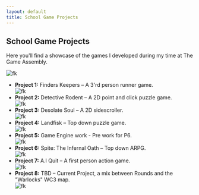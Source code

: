 ```yaml
---
layout: default
title: School Game Projects
---
```


<h2>School Game Projects</h2>

<p>Here you'll find a showcase of the games I developed during my time at The Game Assembly.</p>

<img class="school-projects-img" src="{{ '/assets/images/bullen1.png' | relative_url }}" alt="fk">

<ul>
  <li><strong>Project 1:</strong> Finders Keepers – A 3'rd person runner game. </li>
  <img class="school-projects-img" src="{{ '/assets/images/Finders_Keepers.png' | relative_url }}" alt="fk">

  <li><strong>Project 2:</strong> Detective Rodent – A 2D point and click puzzle game. </li>
  <img class="school-projects-img" src="{{ '/assets/images/ratD.webp' | relative_url }}" alt="fk">

  <li><strong>Project 3:</strong> Desolate Soul – A 2D sidescroller. </li>
  <img class="school-projects-img" src="{{ '/assets/images/DesolateSoul.webp' | relative_url }}" alt="fk">

  <li><strong>Project 4:</strong> Landfisk – Top down puzzle game. </li>
  <img class="school-projects-img" src="{{ '/assets/images/Fisherman.gif' | relative_url }}" alt="fk">

  <li><strong>Project 5:</strong> Game Engine work - Pre work for P6. </li>
  <img class="school-projects-img" src="{{ '/assets/images/spite1.gif' | relative_url }}" alt="fk">

  <li><strong>Project 6:</strong> Spite: The Infernal Oath – Top down ARPG. </li>
  <img class="school-projects-img" src="{{ '/assets/images/spiteGP.gif' | relative_url }}" alt="fk">

  <li><strong>Project 7:</strong> A.I Quit – A first person action game. </li>
  <img class="school-projects-img" src="{{ '/assets/images/aiquit1.gif' | relative_url }}" alt="fk">

  <li><strong>Project 8:</strong> TBD – Current Project, a mix between Rounds and the "Warlocks" WC3 map. </li>
  <img class="school-projects-img" src="{{ '/assets/images/new.gif' | relative_url }}" alt="fk">
</ul>
